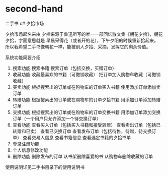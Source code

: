 # second-hand
二手书 c# 夕拾市场


夕拾市场起名来由
夕拾来源于鲁迅所写的唯一一部回忆散文集《朝花夕拾》，朝花夕拾，字面意思就是 早晨采得花（或者开的花），下午夕阳的时候重新拾起来。
所以我希望二手书像朝花一样，能被别人夕拾、采摘，发挥它的剩余价值。



系统功能简要介绍
1.	搜索功能
搜索书籍
搜索订单（包括交换，买赠订单）
2.	收藏功能
收藏最喜欢的书籍（可撤销收藏）
把订单加入购物车收藏（可撤销收藏）
3.	买卖功能
根据搜索出的订单或在购物车的订单买入书籍
使用添加订单添加卖订单
4.	转赠功能
根据搜索出的订单或在购物车的订单夕拾书籍
用添加订单添加转赠订单
5.	交换功能
根据搜索出的订单或在购物车的订单交换书籍
用添加订单添加交换订单（一个用户只允许添加一个待交换订单）
6.	查看功能
查看买入订单（包括买入书籍和接受转赠）
查看卖出订单（包括已转赠和已卖）
查看已交换订单
查看发布订单（包括待售，待赠，待交换订单）
查看交易人信息
查看书籍信息
查看选定书籍的夕拾书单
7.	登录注册功能
8.	个人信息修改功能
9.	删除功能
删除发布的订单
从书架删除喜爱的书
从购物车删除收藏的订单





使用说明详见二手书目录下的使用说明书
